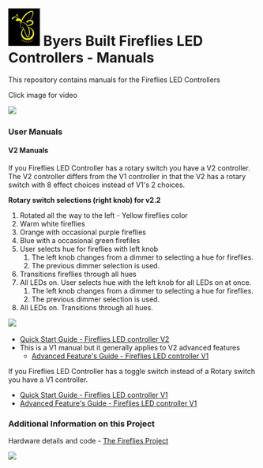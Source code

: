 # <img src="/assets/Fireflies_logo_2_0.png" width="64"> Byers Built Fireflies LED Controllers - Manuals
This repository contains manuals for the Fireflies LED Controllers

Click image for video

[<img src="/assets/20240608_155041.jpg" width="500">](https://photos.app.goo.gl/UaPuwaba9bqjVWHB6)

### User Manuals
#### V2 Manuals
If you Fireflies LED Controller has a rotary switch you have a V2 controller.
The V2 controller differs from the V1 controller in that the V2 has a rotary switch with 8 effect choices instead of V1's 2 choices.

**Rotary switch selections (right knob) for v2.2**
1. Rotated all the way to the left - Yellow fireflies color
2. Warm white fireflies
3. Orange with occasional purple fireflies
4. Blue with a occasional green firefiles
5. User selects hue for fireflies with left knob
    1. The left knob changes from a dimmer to selecting a hue for fireflies.
    2. The previous dimmer selection is used.
6. Transitions fireflies through all hues
7. All LEDs on. User selects hue with the left knob for all LEDs on at once.
    1. The left knob changes from a dimmer to selecting a hue for fireflies.
    2. The previous dimmer selection is used.
8. All LEDs on. Transitions through all hues.

<img src="/assets/Fireflies_2_1_0_box_open.png" width="500">
<br>

* [Quick Start Guide - Fireflies LED controller V2](user_manuals/Fireflies_controller_std_v1.md)
* This is a V1 manual but it generally applies to V2 advanced features
  * [Advanced Feature's Guide - Fireflies LED controller V1](user_manuals/v1_advanced_features.md)

If you Fireflies LED Controller has a toggle switch instead of a Rotary switch you have a V1 controller.
* [Quick Start Guide - Fireflies LED controller V1](user_manuals/Fireflies_controller_std_v1_updated.md)
* [Advanced Feature's Guide - Fireflies LED controller V1](user_manuals/v1_advanced_features.md)

### Additional Information on this Project
Hardware details and code - [The Fireflies Project](https://github.com/JamesByers/fireflies_project)

<img src="assets/Fireflies_2_1_0_open_box_bottom.png" width="500">
